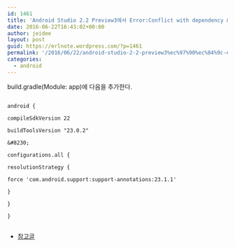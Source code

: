 ```yaml
---
id: 1461
title: 'Android Studio 2.2 Preview3에서 Error:Conflict with dependency &#8216;com.android.support:support-annotations&#8217;. Resolved versions for app (23.1.1) and test app (22.2.1) differ. See http://g.co/androidstudio/app-test-app-conflict for details.'
date: 2016-06-22T16:43:02+00:00
author: jeidee
layout: post
guid: https://erlnote.wordpress.com/?p=1461
permalink: '/2016/06/22/android-studio-2-2-preview3%ec%97%90%ec%84%9c-errorconflict-with-dependency-com-android-supportsupport-annotations-resolved-versions-for-app-23-1-1-and-test-app-22-2-1-differ-see-httpg/'
categories:
  - android
---
```

build.gradle(Module: app)에 다음을 추가한다.

```
  
android {
      
compileSdkVersion 22
      
buildToolsVersion "23.0.2"
      
&#8230;

configurations.all {
          
resolutionStrategy {
              
force 'com.android.support:support-annotations:23.1.1'
          
}
      
}
  
}
  
```

  * [참고글](https://github.com/square/assertj-android/issues/193)